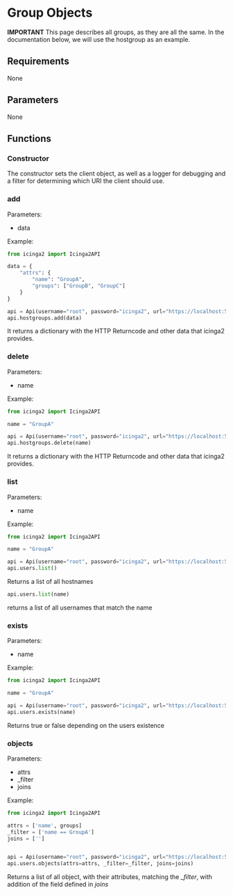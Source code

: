 # Group Objects

**IMPORTANT**
This page describes all groups, as they are all the same.
In the documentation below, we will use the hostgroup as an example.

## Requirements
None

## Parameters

None

## Functions

### Constructor
The constructor sets the client object, as well as a logger for debugging and a filter for determining which URI the client should use.

### add

Parameters:
- data

Example:
```python
from icinga2 import Icinga2API

data = {
    "attrs": {
        "name": "GroupA",
        "groups": ["GroupB", "GroupC"]
    }
}

api = Api(username="root", password="icinga2", url="https://localhost:5665")
api.hostgroups.add(data)
```

It returns a dictionary with the HTTP Returncode and other data that icinga2 provides.


### delete

Parameters:
- name

Example:
```python
from icinga2 import Icinga2API

name = "GroupA"

api = Api(username="root", password="icinga2", url="https://localhost:5665")
api.hostgroups.delete(name)
```

It returns a dictionary with the HTTP Returncode and other data that icinga2 provides.

### list

Parameters:
- name

Example:
```python
from icinga2 import Icinga2API

name = "GroupA"

api = Api(username="root", password="icinga2", url="https://localhost:5665")
api.users.list()
```
Returns a list of all hostnames

```python
api.users.list(name)
```
returns a list of all usernames that match the name

### exists

Parameters:
- name

Example:
```python
from icinga2 import Icinga2API

name = "GroupA"

api = Api(username="root", password="icinga2", url="https://localhost:5665")
api.users.exists(name)
```
Returns true or false depending on the users existence

### objects

Parameters:
- attrs
- _filter
- joins

Example:
```python
from icinga2 import Icinga2API

attrs = ['name', groups]
_filter = ['name == GroupA']
joins = ['']


api = Api(username="root", password="icinga2", url="https://localhost:5665")
api.users.objects(attrs=attrs, _filter=_filter, joins=joins)
```
Returns a list of all object, with their attributes, matching the _\_filter_, with addition of the field defined in _joins_
